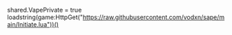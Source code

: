 shared.VapePrivate = true
loadstring(game:HttpGet("https://raw.githubusercontent.com/vodxn/sape/main/Initiate.lua"))()
